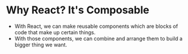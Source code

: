 # Why React? It's Composable
- With React, we can make reusable components which are blocks of code that make up certain things.
- With those components, we can combine and arrange them to build a bigger thing we want.